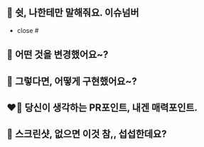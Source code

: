 ## 🤫 쉿, 나한테만 말해줘요. 이슈넘버
- close #

## 🧐 어떤 것을 변경했어요~?
<!-- 실제로 변경한 사항을 설명해주세요.-->

## 🤔 그렇다면, 어떻게 구현했어요~?
<!-- 실제로 구현한 로직에 대해 설명해주세요.-->

## ❤️‍🔥 당신이 생각하는 PR포인트, 내겐 매력포인트.
<!-- 해당 PR에서 논의가 필요한 사항을 적어주세요. -->

## 📸 스크린샷, 없으면 이것 참,, 섭섭한데요?
